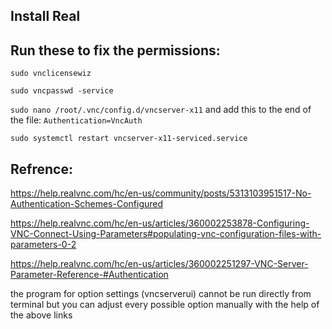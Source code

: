 ## Install Real

## Run these to fix the permissions:
`sudo vnclicensewiz`

`sudo vncpasswd -service` 

`sudo nano /root/.vnc/config.d/vncserver-x11`
and add this to the end of the file:
`Authentication=VncAuth`

`sudo systemctl restart vncserver-x11-serviced.service`

## Refrence:
https://help.realvnc.com/hc/en-us/community/posts/5313103951517-No-Authentication-Schemes-Configured

https://help.realvnc.com/hc/en-us/articles/360002253878-Configuring-VNC-Connect-Using-Parameters#populating-vnc-configuration-files-with-parameters-0-2 

https://help.realvnc.com/hc/en-us/articles/360002251297-VNC-Server-Parameter-Reference-#Authentication

the program for option settings (vncserverui) cannot be run directly from terminal but you can adjust every possible option manually with the help of the above links
